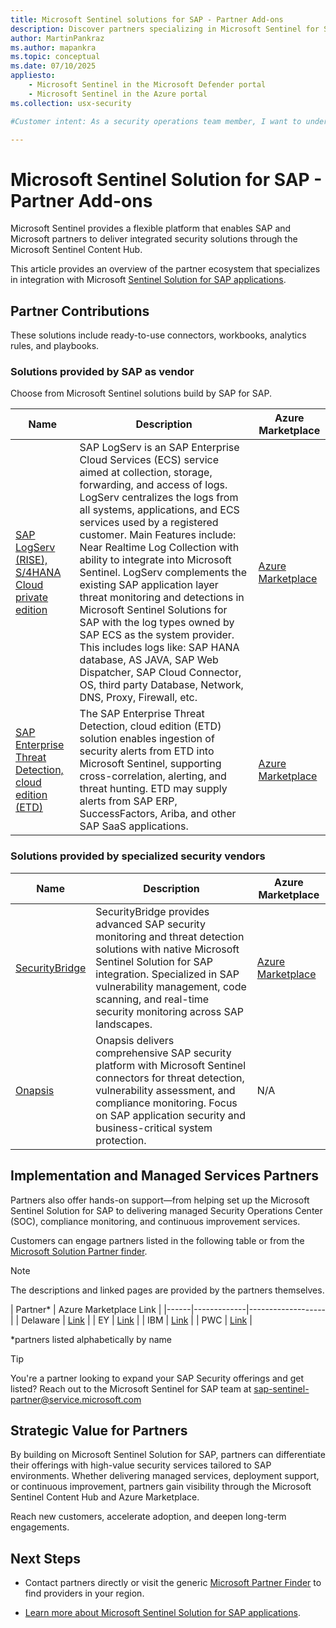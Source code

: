 ```yaml
---
title: Microsoft Sentinel solutions for SAP - Partner Add-ons
description: Discover partners specializing in Microsoft Sentinel for SAP integration solutions, consulting, and managed services.
author: MartinPankraz
ms.author: mapankra
ms.topic: conceptual
ms.date: 07/10/2025
appliesto:
    - Microsoft Sentinel in the Microsoft Defender portal
    - Microsoft Sentinel in the Azure portal
ms.collection: usx-security

#Customer intent: As a security operations team member, I want to understand the partner landscape and add-ons available to the SAP capabilities of Microsoft Sentinel Solution for SAP.

---
```


# Microsoft Sentinel Solution for SAP - Partner Add-ons

Microsoft Sentinel provides a flexible platform that enables SAP and Microsoft partners to deliver integrated security solutions through the Microsoft Sentinel Content Hub. 

This article provides an overview of the partner ecosystem that specializes in integration with Microsoft [Sentinel Solution for SAP applications](solution-overview.md).

## Partner Contributions

These solutions include ready-to-use connectors, workbooks, analytics rules, and playbooks.

### Solutions provided by SAP as vendor

Choose from Microsoft Sentinel solutions build by SAP for SAP.

| Name | Description | Azure Marketplace |
|------|-------------|-------------------|
| [SAP LogServ (RISE), S/4HANA Cloud private edition](https://community.sap.com/t5/enterprise-resource-planning-blog-posts-by-members/ultimate-blog-series-sap-logserv-integration-with-microsoft-sentinel/ba-p/14126401) | SAP LogServ is an SAP Enterprise Cloud Services (ECS) service aimed at collection, storage, forwarding, and access of logs. LogServ centralizes the logs from all systems, applications, and ECS services used by a registered customer. Main Features include: Near Realtime Log Collection with ability to integrate into Microsoft Sentinel. LogServ complements the existing SAP application layer threat monitoring and detections in Microsoft Sentinel Solutions for SAP with the log types owned by SAP ECS as the system provider. This includes logs like: SAP HANA database, AS JAVA, SAP Web Dispatcher, SAP Cloud Connector, OS, third party Database, Network, DNS, Proxy, Firewall, etc. | [Azure Marketplace](https://azuremarketplace.microsoft.com/marketplace/apps/sap_jasondau.azure-sentinel-solution-saplogserv?tab=Overview) |
| [SAP Enterprise Threat Detection, cloud edition (ETD)](https://community.sap.com/t5/enterprise-resource-planning-blog-posts-by-sap/sap-enterprise-threat-detection-cloud-edition-joins-forces-with-microsoft/ba-p/13942075) | The SAP Enterprise Threat Detection, cloud edition (ETD) solution enables ingestion of security alerts from ETD into Microsoft Sentinel, supporting cross-correlation, alerting, and threat hunting. ETD may supply alerts from SAP ERP, SuccessFactors, Ariba, and other SAP SaaS applications. | [Azure Marketplace](https://azuremarketplace.microsoft.com/marketplace/apps/sap_jasondau.azure-sentinel-solution-sapetd?tab=Overview) |

### Solutions provided by specialized security vendors

| Name | Description | Azure Marketplace |
|------|-------------|-------------------|
| [SecurityBridge](https://securitybridge.com) | SecurityBridge provides advanced SAP security monitoring and threat detection solutions with native Microsoft Sentinel Solution for SAP integration. Specialized in SAP vulnerability management, code scanning, and real-time security monitoring across SAP landscapes. | [Azure Marketplace](https://azuremarketplace.microsoft.com/marketplace/apps/securitybridge1647511278080.securitybridge-sentinel-app-1?tab=Overview) |
| [Onapsis](https://onapsis.com) | Onapsis delivers comprehensive SAP security platform with Microsoft Sentinel connectors for threat detection, vulnerability assessment, and compliance monitoring. Focus on SAP application security and business-critical system protection. | N/A |

## Implementation and Managed Services Partners 

Partners also offer hands-on support—from helping set up the Microsoft Sentinel Solution for SAP to delivering managed Security Operations Center (SOC), compliance monitoring, and continuous improvement services.

Customers can engage partners listed in the following table or from the [Microsoft Solution Partner finder](https://appsource.microsoft.com/marketplace/partner-dir).

> [!NOTE]
> The descriptions and linked pages are provided by the partners themselves.

| Partner* | Azure Marketplace Link |
|------|-------------|-------------------|
| Delaware | [Link](https://azuremarketplace.microsoft.com/marketplace/consulting-services/delaware.sec_protect_sap?search=Delaware&page=1) |
| EY | [Link](https://azuremarketplace.microsoft.com/marketplace/apps/ey_global.ey_application_tdr_for_sap?tab=Overview) |
| IBM | [Link](https://azuremarketplace.microsoft.com/marketplace/consulting-services/ibm-ny-armonk-hq-6205522-ibmsecurity-xftm.ibm-security-svcs-threatmanagement-sapthreatmon?page=1&search=ibm%20security%20services) |
| PWC | [Link](https://azuremarketplace.microsoft.com/marketplace/apps/pwc.secure_sap_on_microsoft_cloud?tab=Overview) |

*partners listed alphabetically by name

> [!TIP]
> You're a partner looking to expand your SAP Security offerings and get listed? Reach out to the Microsoft Sentinel for SAP team at [sap-sentinel-partner@service.microsoft.com](mailto:sap-sentinel-partner@service.microsoft.com)

## Strategic Value for Partners

By building on Microsoft Sentinel Solution for SAP, partners can differentiate their offerings with high-value security services tailored to SAP environments. Whether delivering managed services, deployment support, or continuous improvement, partners gain visibility through the Microsoft Sentinel Content Hub and Azure Marketplace.

Reach new customers, accelerate adoption, and deepen long-term engagements.

## Next Steps

- Contact partners directly or visit the generic [Microsoft Partner Finder](https://appsource.microsoft.com/marketplace/partner-dir) to find providers in your region.

- [Learn more about Microsoft Sentinel Solution for SAP applications](solution-overview.md).
